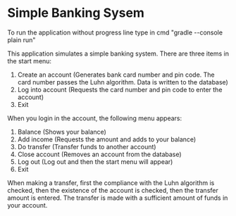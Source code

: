 # Simple Banking Sysem
To run the application without progress line type in cmd "gradle --console plain run"

This application simulates a simple banking system. There are three items in the start menu: 
1. Create an account (Generates bank card number and pin code. The card number passes the Luhn algorithm. Data is written to the database)
2. Log into account (Requests the card number and pin code to enter the account)
0. Exit

When you login in the account, the following menu appears:
1. Balance (Shows your balance)
2. Add income (Requests the amount and adds to your balance)
3. Do transfer (Transfer funds to another account)
4. Close account (Removes an account from the database)
5. Log out (Log out and then the start menu will appear)
0. Exit

When making a transfer, first the compliance with the Luhn algorithm is checked, then the existence of the account is checked, then the transfer amount is entered. 
The transfer is made with a sufficient amount of funds in your account.

